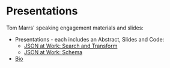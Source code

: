 Presentations
=============
Tom Marrs' speaking engagement materials and slides:

* Presentations - each includes an Abstract, Slides and Code:
  * [JSON at Work: Search and Transform](https://github.com/tmarrs/presentations/tree/master/JSON-at-Work-Search-and-Transform)
  * [JSON at Work: Schema](https://github.com/tmarrs/presentations/tree/master/JSON-at-Work-Schema)
* [Bio](https://github.com/tmarrs/presentations/blob/master/bio/BIO.md)
